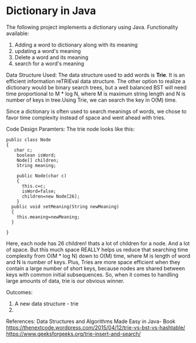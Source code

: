 # Dictionary in Java
The following project implements a dictionary using Java.
Functionality available:
1. Adding a word to dictionary along with its meaning
2. updating a word's meaning
3. Delete a word and its meaning
4. search for a word's meaning


Data Structure Used:
The data structure used to add words is **Trie**. It is an efficient information reTRIEval data structure. The other option to realize a
dictionary would be binary search trees, but a well balanced BST will need time proportional to M * log N, where M is maximum string
length and N is number of keys in tree.Using Trie, we can search the key in O(M) time.

Since a dictionary is often used to search meanings of words, we chose to favor time complexity instead of space and went ahead with
tries. 

Code Design Paramters:
The trie node looks like this:
```
public class Node 
{
   char c;
    boolean isWord;
    Node[] children;
    String meaning;

    public Node(char c)
    {
      this.c=c;
      isWord=false;
      children=new Node[26];
    }
  public void setMeaning(String newMeaning)
  {
    this.meaning=newMeaning;
  }

}
```
Here, each node has 26 children! thats a lot of children for a node. And a lot of space. But this much space REALLY helps us reduce
that searching time complexity from O(M * log N) down to  O(M) time, where M is length of word and N is number of keys. Plus, 
Tries are more space efficient when they contain a large number of short keys, because nodes are shared between keys with common 
initial subsequences. So, when it comes to handling large amounts of data, trie is our obvious winner.

Outcomes:
1. A new data structure - trie
2. 



References:
Data Structures and Algorithms Made Easy in Java- Book
https://thenextcode.wordpress.com/2015/04/12/trie-vs-bst-vs-hashtable/
https://www.geeksforgeeks.org/trie-insert-and-search/
